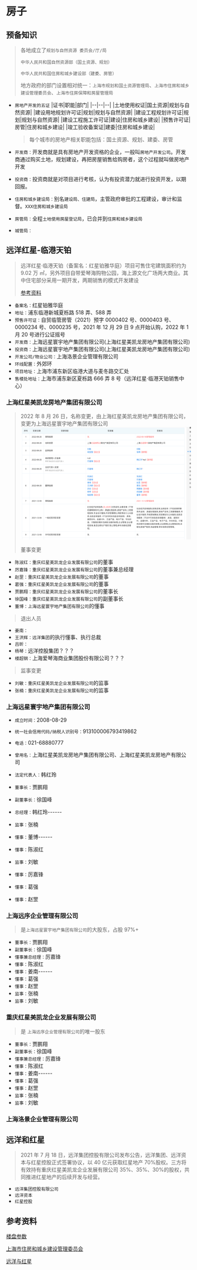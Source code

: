 # 房子

## 预备知识

> 各地成立了`规划与自然资源 委员会/厅/局`
>
> `中华人民共和国自然资源部（国土资源、规划）`
>
> `中华人民共和国住房和城乡建设部（建委、房管）`
>
> 地方政府的部门设置相对统一：`上海市规划和国土资源管理局`、`上海市住房和城乡建设管理委员会`、`上海市住房保障和房屋管理局`

- `房地产开发的五证`
  |证书|职能|部门|
  |--|--|--|
  |土地使用权证|国土资源|规划与自然资源|
  |建设用地规划许可证|规划|规划与自然资源|
  |建设工程规划许可证|规划|规划与自然资源|
  |建设工程施工许可证|建设|住房和城乡建设|
  |预售许可证|房管|住房和城乡建设|
  |竣工验收备案证|建委|住房和城乡建设|

  > 每个城市的房地产相关职能包括：国土资源、规划、建委、房管

- `开发商：`开发商就是具有房地产开发资格的企业，一般叫`房地产开发公司`。开发商通过购买土地，规划建设，再把房屋销售给购房者，这个过程就叫做房地产开发
- `投资商：`投资商就是对项目进行考核，认为有投资潜力就进行投资开发，以期回报。
- `住房和城乡建设局：`别名`建设局、住建局`，主管政府审批的工程建设，审计和监督。`XXX住房和城乡建设局`
- `房管局：`全程`土地使用房屋登记局`，已合并到`住房和城乡建设局`
- `城管局：`

## 远洋红星-临港天铂

> 远洋红星·临港天铂（备案名：红星铂雅华庭）项目可售住宅建筑面积约为 9.02 万 ㎡，另外项目自带爱琴海购物公园，海上源文化广场两大商业。其中住宅部分采用一期开发，两期销售的模式开发建设
>
> [参考资料](https://mp.weixin.qq.com/s?__biz=MjM5MTQ5OTk3Mg==&mid=2660238313&idx=4&sn=f1f78e6c9b3f11a147775e964a582a3c&chksm=bdd030428aa7b95479b0192d13941b359fc381a427996d887b18c5a9998e48cdf76c362e1582&scene=27)

- `备案名：`红星铂雅华庭
- `地址：`浦东临港新城夏栎路 518 弄、588 弄
- `预售许可证：`自贸临管房管（2021）预字 0000402 号、0000403 号、0000234 号、0000235 号，2021 年 12 月 29 日 9 点开始认购，2022 年 1 月 20 号进行公证摇号
- `开发商：`上海远星寰宇地产集团有限公司(上海红星美凯龙房地产集团有限公司)
- `投资商：`上海远星寰宇地产集团有限公司(上海红星美凯龙房地产集团有限公司)
- `开发公司/物业公司：`上海洛景企业管理有限公司
- `环线配置：`外郊环
- `项目地址：`上海市浦东新区临港大道与麦冬路交汇处
- `售楼处地址：`上海市浦东新区夏栎路 666 弄 8 号（远洋红星·临港天铂销售中心）

### 上海红星美凯龙房地产集团有限公司

> 2022 年 8 月 26 日，名称变更，由上海红星美凯龙房地产集团有限公司，变更为上海远星寰宇地产集团有限公司
> ![工商变更记录](./fz.jpg)
>
> 董事变更

- `陈淑红：重庆红星美凯龙企业发展有限公司`的董事
- `厉嘉锋：重庆红星美凯龙企业发展有限公司`的董事兼总经理
- `赵罡：重庆红星美凯龙企业发展有限公司`的董事
- `葛强：重庆红星美凯龙企业发展有限公司`的董事
- `贾鹏翔：重庆红星美凯龙企业发展有限公司`的董事长
- `徐国峰：重庆红星美凯龙企业发展有限公司`的副董事长
- `董博：上海远星寰宇地产集团有限公司`的懂事

> 退出人员

- `姜南：`
- `王洪辉：远洋集团`的执行懂事、执行总裁
- `吕昕：`
- `杨琴：`远洋控股集团？？？
- `楼超钢：`上海爱琴海商业集团股份有限公司？？？

> 监事变更

- `刘敏：重庆红星美凯龙企业发展有限公司`的监事
- `张楠：重庆红星美凯龙企业发展有限公司`的监事

### 上海远星寰宇地产集团有限公司

- `成立时间：`2008-08-29
- `统一社会信用代码/纳税人识别号：`913100006793419862
- `电话：`021-68880777
- `曾用名：`上海红星美凯龙房地产集团有限公司、上海红星美凯龙房地产有限公司
- `法定代表人：`韩红玲

- `董事长：`贾鹏翔
- `副董事长：`徐国峰
- `总经理：`韩红玲------
- `监事：`张楠
- `懂事：`董博------
- `懂事：`陈淑红
- `监事：`刘敏
- `懂事：`厉嘉锋
- `懂事：`葛强
- `懂事：`赵罡

### 上海远序企业管理有限公司

> 是`上海远星寰宇地产集团有限公司`的大股东，占股 97%+

- `董事长：`贾鹏翔
- `副董事长：`徐国峰
- `懂事兼总经理：`厉嘉锋
- `懂事：`陈淑红
- `懂事：`姜南------
- `懂事：`葛强
- `懂事：`赵罡
- `监事：`张楠
- `监事：`刘敏

### 重庆红星美凯龙企业发展有限公司

> 是 `上海远序企业管理有限公司`的唯一股东

- `董事长：`贾鹏翔
- `副董事长：`徐国峰
- `懂事兼总经理：`厉嘉锋
- `懂事：`陈淑红
- `懂事：`姜南------
- `懂事：`葛强
- `懂事：`赵罡
- `监事：`张楠
- `监事：`刘敏

### 上海洛景企业管理有限公司

## 远洋和红星

> 2021 年 7 月 18 日，远洋集团控股有限公司发布公告，远洋集团、远洋资本与红星控股正式签署协议，以 40 亿元获取红星地产 70%股权。三方将有效持有重庆红星美凯龙企业发展有限公司 35%、35%、30%的股权，共同推进红星地产的后续开发与经营。

- `远洋集团控股有限公司`
- `远洋资本`
- `红星控股`

## 参考资料

[楼盘参数](https://mfang.58.com/cn/loupan/59080945/params/)

[上海市住房和城乡建设管理委员会](https://zjw.sh.gov.cn/?ivk_sa=1024320u)

[远洋与红星](https://baijiahao.baidu.com/s?id=1705622355789048742&wfr=spider&for=pc)
